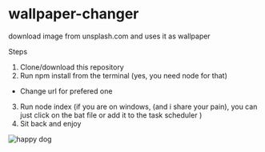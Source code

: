 # wallpaper-changer
download image from unsplash.com and uses it as wallpaper

Steps
1. Clone/download this repository
2. Run npm install from the terminal (yes, you need node for that)
  * Change url for prefered one
3. Run node index (if you are on windows, (and i share your pain), you can just click on the bat file or add it to the task scheduler ) 
4. Sit back and enjoy

![happy dog](https://media.giphy.com/media/ExboraFfNVKYo/giphy.gif)
